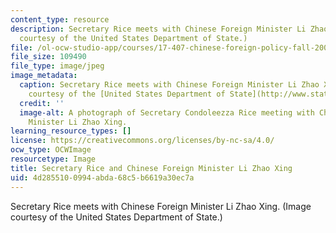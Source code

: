 ```yaml
---
content_type: resource
description: Secretary Rice meets with Chinese Foreign Minister Li Zhao Xing. (Image
  courtesy of the United States Department of State.)
file: /ol-ocw-studio-app/courses/17-407-chinese-foreign-policy-fall-2005/4d2855100994abda68c5b6619a30ec7a_17-407f05.jpg
file_size: 109490
file_type: image/jpeg
image_metadata:
  caption: Secretary Rice meets with Chinese Foreign Minister Li Zhao Xing. (Image
    courtesy of the [United States Department of State](http://www.state.gov).)
  credit: ''
  image-alt: A photograph of Secretary Condoleezza Rice meeting with Chinese Foreign
    Minister Li Zhao Xing.
learning_resource_types: []
license: https://creativecommons.org/licenses/by-nc-sa/4.0/
ocw_type: OCWImage
resourcetype: Image
title: Secretary Rice and Chinese Foreign Minister Li Zhao Xing
uid: 4d285510-0994-abda-68c5-b6619a30ec7a
---
```

Secretary Rice meets with Chinese Foreign Minister Li Zhao Xing. (Image courtesy of the United States Department of State.)
